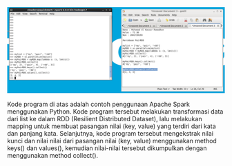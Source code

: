 <img src="PairRDD.PNG">
<p>Kode program di atas adalah contoh penggunaan Apache Spark
menggunakan Python. Kode program tersebut melakukan transformasi data dari list ke
dalam RDD (Resilient Distributed Dataset), lalu melakukan mapping untuk membuat
pasangan nilai (key, value) yang terdiri dari kata dan panjang kata. Selanjutnya, kode
program tersebut mengekstrak nilai kunci dan nilai nilai dari pasangan nilai (key, value)
menggunakan method keys() dan values(), kemudian nilai-nilai tersebut dikumpulkan
dengan menggunakan method collect().</p>
